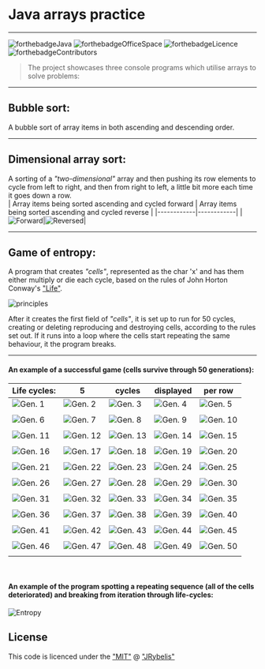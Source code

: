 
# Java arrays practice
<hr>

![forthebadgeJava](https://forthebadge.com/images/badges/made-with-java.svg)
![forthebadgeOfficeSpace](https://forthebadge.com/images/badges/compatibility-pc-load-letter.svg)
![forthebadgeLicence](https://img.shields.io/github/license/JRybelis/SortingArrays?style=for-the-badge)
![forthebadgeContributors](https://img.shields.io/github/contributors/JRybelis/SortingArrays?color=bright&style=for-the-badge)


> The project showcases three console programs which utilise arrays to solve problems: 
<hr>

## Bubble sort: 
A bubble sort of array items in both ascending and descending order. 
***

## Dimensional array sort:
A sorting of a _"two-dimensional"_ array and then pushing its row elements to cycle from left to right, and then from right to left, a little bit more each time it goes down a row. <br/>
| Array items being sorted ascending and cycled forward | Array items being sorted ascending and cycled reverse |
|------------|------------|
|![Forward](https://github.com/JRybelis/SortingArrays/blob/master/img/forwardShift.png?raw=true)|![Reversed](https://github.com/JRybelis/SortingArrays/blob/master/img/reverseShift.png?raw=true)|
***

## Game of entropy: 
A program that creates _"cells"_, represented as the char 'x' and has them either multiply or die each cycle, based on the rules of John Horton Conway's ["Life"](https://en.wikipedia.org/wiki/Conway%27s_Game_of_Life#Rules "Link to the rules on Wikipedia"). <br/>


![principles](https://redcatlabs.com/2014-10-14_Reverse-GoL/img/2d_life_rules-736575_500x500.gif) <br/>

After it creates the first field of _"cells"_, it is set up to run for 50 cycles, creating or deleting reproducing and destroying cells, according to the rules set out. If it runs into a loop where the cells start repeating the same behaviour, it the program breaks. 

--- 

#### An example of a successful game (cells survive through 50 generations): 
| Life cycles:| 5           | cycles      | displayed   | per row     |
|-------------|-------------|-------------|-------------|-------------|
|![Gen. 1](https://github.com/JRybelis/SortingArrays/blob/master/img/Cycle1.png)| ![Gen. 2](https://github.com/JRybelis/SortingArrays/blob/master/img/Cycle2.png)| ![Gen. 3](https://github.com/JRybelis/SortingArrays/blob/master/img/Cycle3.png)| ![Gen. 4](https://github.com/JRybelis/SortingArrays/blob/master/img/Cycle4.png)| ![Gen. 5](https://github.com/JRybelis/SortingArrays/blob/master/img/Cycle5.png)|
|             |             |             |             |             |
|![Gen. 6](https://github.com/JRybelis/SortingArrays/blob/master/img/Cycle6.png)| ![Gen. 7](https://github.com/JRybelis/SortingArrays/blob/master/img/Cycle7.png)| ![Gen. 8](https://github.com/JRybelis/SortingArrays/blob/master/img/Cycle8.png)| ![Gen. 9](https://github.com/JRybelis/SortingArrays/blob/master/img/Cycle9.png)| ![Gen. 10](https://github.com/JRybelis/SortingArrays/blob/master/img/Cycle10.png)|
|             |             |             |             |             |
|![Gen. 11](https://github.com/JRybelis/SortingArrays/blob/master/img/Cycle11.png)| ![Gen. 12](https://github.com/JRybelis/SortingArrays/blob/master/img/Cycle12.png)| ![Gen. 13](https://github.com/JRybelis/SortingArrays/blob/master/img/Cycle13.png)| ![Gen. 14](https://github.com/JRybelis/SortingArrays/blob/master/img/Cycle14.png)| ![Gen. 15](https://github.com/JRybelis/SortingArrays/blob/master/img/Cycle15.png)|
|             |             |             |             |             |
|![Gen. 16](https://github.com/JRybelis/SortingArrays/blob/master/img/Cycle16.png)| ![Gen. 17](https://github.com/JRybelis/SortingArrays/blob/master/img/Cycle17.png)| ![Gen. 18](https://github.com/JRybelis/SortingArrays/blob/master/img/Cycle18.png)| ![Gen. 19](https://github.com/JRybelis/SortingArrays/blob/master/img/Cycle19.png)| ![Gen. 20](https://github.com/JRybelis/SortingArrays/blob/master/img/Cycle20.png)|
|             |             |             |             |             |
|![Gen. 21](https://github.com/JRybelis/SortingArrays/blob/master/img/Cycle21.png)| ![Gen. 22](https://github.com/JRybelis/SortingArrays/blob/master/img/Cycle22.png)| ![Gen. 23](https://github.com/JRybelis/SortingArrays/blob/master/img/Cycle23.png)| ![Gen. 24](https://github.com/JRybelis/SortingArrays/blob/master/img/Cycle24.png)| ![Gen. 25](https://github.com/JRybelis/SortingArrays/blob/master/img/Cycle25.png)|
|             |             |             |             |             |
|![Gen. 26](https://github.com/JRybelis/SortingArrays/blob/master/img/Cycle26.png)| ![Gen. 27](https://github.com/JRybelis/SortingArrays/blob/master/img/Cycle27.png)| ![Gen. 28](https://github.com/JRybelis/SortingArrays/blob/master/img/Cycle28.png)| ![Gen. 29](https://github.com/JRybelis/SortingArrays/blob/master/img/Cycle29.png)| ![Gen. 30](https://github.com/JRybelis/SortingArrays/blob/master/img/Cycle30.png)|
|             |             |             |             |             |
|![Gen. 31](https://github.com/JRybelis/SortingArrays/blob/master/img/Cycle31.png)| ![Gen. 32](https://github.com/JRybelis/SortingArrays/blob/master/img/Cycle32.png)| ![Gen. 33](https://github.com/JRybelis/SortingArrays/blob/master/img/Cycle33.png)| ![Gen. 34](https://github.com/JRybelis/SortingArrays/blob/master/img/Cycle34.png)| ![Gen. 35](https://github.com/JRybelis/SortingArrays/blob/master/img/Cycle35.png)|
|             |             |             |             |             |
|![Gen. 36](https://github.com/JRybelis/SortingArrays/blob/master/img/Cycle36.png)| ![Gen. 37](https://github.com/JRybelis/SortingArrays/blob/master/img/Cycle37.png)| ![Gen. 38](https://github.com/JRybelis/SortingArrays/blob/master/img/Cycle38.png)| ![Gen. 39](https://github.com/JRybelis/SortingArrays/blob/master/img/Cycle39.png)| ![Gen. 40](https://github.com/JRybelis/SortingArrays/blob/master/img/Cycle40.png)|
|             |             |             |             |             |
|![Gen. 41](https://github.com/JRybelis/SortingArrays/blob/master/img/Cycle41.png)| ![Gen. 42](https://github.com/JRybelis/SortingArrays/blob/master/img/Cycle42.png)| ![Gen. 43](https://github.com/JRybelis/SortingArrays/blob/master/img/Cycle43.png)| ![Gen. 44](https://github.com/JRybelis/SortingArrays/blob/master/img/Cycle44.png)| ![Gen. 45](https://github.com/JRybelis/SortingArrays/blob/master/img/Cycle45.png)|
|             |             |             |             |             |
|![Gen. 46](https://github.com/JRybelis/SortingArrays/blob/master/img/Cycle46.png)| ![Gen. 47](https://github.com/JRybelis/SortingArrays/blob/master/img/Cycle47.png)| ![Gen. 48](https://github.com/JRybelis/SortingArrays/blob/master/img/Cycle48.png)| ![Gen. 49](https://github.com/JRybelis/SortingArrays/blob/master/img/Cycle49.png)| ![Gen. 50](https://github.com/JRybelis/SortingArrays/blob/master/img/Cycle50.png)|
|             |             |             |             |             |
<br/>

#### An example of the program spotting a repeating sequence (all of the cells deteriorated) and breaking from iteration through life-cycles:


![Entropy](https://github.com/JRybelis/SortingArrays/blob/master/img/BreakAtCycle20.png?raw=true)  


## License

This code is licenced under the ["MIT"](https://github.com/JRybelis/SortingArrays/blob/master/LICENSE) @ ["JRybelis"](https://github.com/JRybelis)
